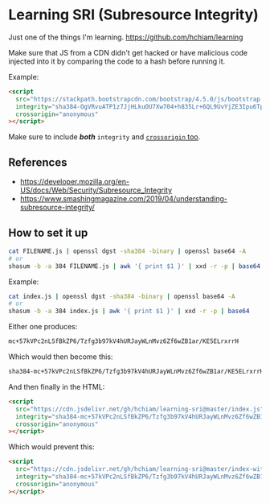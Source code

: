 # Learning SRI (Subresource Integrity)

Just one of the things I'm learning. <https://github.com/hchiam/learning>

Make sure that JS from a CDN didn't get hacked or have malicious code injected into it by comparing the code to a hash before running it.

Example:

```html
<script
  src="https://stackpath.bootstrapcdn.com/bootstrap/4.5.0/js/bootstrap.min.js"
  integrity="sha384-OgVRvuATP1z7JjHLkuOU7Xw704+h835Lr+6QL9UvYjZE3Ipu6Tp75j7Bh/kR0JKI"
  crossorigin="anonymous"
></script>
```

Make sure to include _**both**_ `integrity` and [`crossorigin` too](https://shubhamjain.co/til/subresource-integrity-crossorigin).

## References

- <https://developer.mozilla.org/en-US/docs/Web/Security/Subresource_Integrity>
- <https://www.smashingmagazine.com/2019/04/understanding-subresource-integrity/>

## How to set it up

```bash
cat FILENAME.js | openssl dgst -sha384 -binary | openssl base64 -A
# or
shasum -b -a 384 FILENAME.js | awk '{ print $1 }' | xxd -r -p | base64
```

Example:

```bash
cat index.js | openssl dgst -sha384 -binary | openssl base64 -A
# or
shasum -b -a 384 index.js | awk '{ print $1 }' | xxd -r -p | base64
```

Either one produces:

```bash
mc+57kVPc2nLSfBkZP6/Tzfg3b97kV4hURJayWLnMvz6Zf6wZB1ar/KE5ELrxrrH
```

Which would then become this:

```bash
sha384-mc+57kVPc2nLSfBkZP6/Tzfg3b97kV4hURJayWLnMvz6Zf6wZB1ar/KE5ELrxrrH
```

And then finally in the HTML:

```html
<script
  src="https://cdn.jsdelivr.net/gh/hchiam/learning-sri@master/index.js"
  integrity="sha384-mc+57kVPc2nLSfBkZP6/Tzfg3b97kV4hURJayWLnMvz6Zf6wZB1ar/KE5ELrxrrH"
  crossorigin="anonymous"
></script>
```

Which would prevent this:

```html
<script
  src="https://cdn.jsdelivr.net/gh/hchiam/learning-sri@master/index-with-modifications.js"
  integrity="sha384-mc+57kVPc2nLSfBkZP6/Tzfg3b97kV4hURJayWLnMvz6Zf6wZB1ar/KE5ELrxrrH"
  crossorigin="anonymous"
></script>
```
